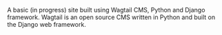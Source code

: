 A basic (in progress) site built using Wagtail CMS, Python and Django framework. Wagtail is an open source CMS written in Python and built on the Django web framework.